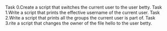 Task 0.Create a script that switches the current user to the user betty.
Task 1.Write a script that prints the effective username of the current user.
Task 2.Write a script that prints all the groups the current user is part of.
Task 3.rite a script that changes the owner of the file hello to the user betty.

